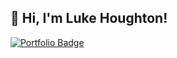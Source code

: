 ## 👋 Hi, I'm Luke Houghton! 

[![Portfolio Badge](https://img.shields.io/badge/Portfolio-LukeHoughton.dev-blue)](https://www.lukehoughton.dev)
<!--
**FlutterDoctor/FlutterDoctor** is a ✨ _special_ ✨ repository because its `README.md` (this file) appears on your GitHub profile.

Here are some ideas to get you started:

- 🔭 I’m currently working on ...
- 🌱 I’m currently learning ...
- 👯 I’m looking to collaborate on ...
- 🤔 I’m looking for help with ...
- 💬 Ask me about ...
- 📫 How to reach me: ...
- 😄 Pronouns: ...
- ⚡ Fun fact: ...
-->
